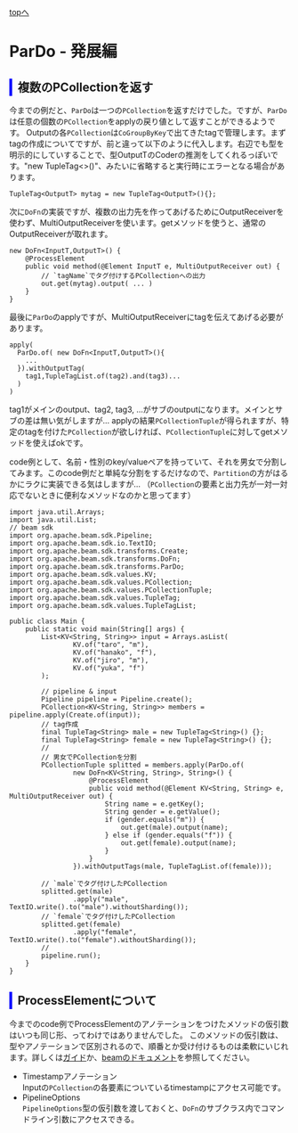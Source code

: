 <style type="text/css">
  .head { 
    border-left:5px solid #00f;
    padding:3px 0 3px 10px;
    font-weight: bold;
  }
  .lhead { 
    border-left:5px solid #00f;
    padding:3px 0 3px 10px;
    font-size:14pt;
    font-weight: bold;
  }
</style>
[topへ](../index.html)

# ParDo - 発展編
## <span class="head">複数のPCollectionを返す</span>
今までの例だと、`ParDo`は一つの`PCollection`を返すだけでした。ですが、`ParDo`は任意の個数の`PCollection`をapplyの戻り値として返すことができるようです。
Outputの各`PCollection`は`CoGroupByKey`で出てきたtagで管理します。まずtagの作成についてですが、前と違って以下のように代入します。右辺でも型を明示的にしていすることで、型OutputTのCoderの推測をしてくれるっぽいです。"new TupleTag<>()"、みたいに省略すると実行時にエラーとなる場合があります。

```java=
TupleTag<OutputT> mytag = new TupleTag<OutputT>(){}; 
```

次に`DoFn`の実装ですが、複数の出力先を作ってあげるためにOutputReceiverを使わず、MultiOutputReceiverを使います。getメソッドを使うと、通常のOutputReceiverが取れます。

```java=
new DoFn<InputT,OutputT>() {
    @ProcessElement
    public void method(@Element InputT e, MultiOutputReceiver out) {
        // `tagName`でタグ付けするPCollectionへの出力
        out.get(mytag).output( ... )
    }
}
```

最後に`ParDo`のapplyですが、MultiOutputReceiverにtagを伝えてあげる必要があります。

```java=
apply( 
  ParDo.of( new DoFn<InputT,OutputT>(){
    ...
  }).withOutputTag(
    tag1,TupleTagList.of(tag2).and(tag3)... 
  )
)
```

tag1がメインのoutput、tag2, tag3, ...がサブのoutputになります。メインとサブの差は無い気がしますが...
applyの結果`PCollectionTuple`が得られますが、特定のtagを付けた`PCollection`が欲しければ、`PCollectionTuple`に対してgetメソッドを使えばokです。

code例として、名前・性別のkey/valueペアを持っていて、それを男女で分割してみます。このcode例だと単純な分割をするだけなので、`Partition`の方がはるかにラクに実装できる気はしますが...
（`PCollection`の要素と出力先が一対一対応でないときに便利なメソッドなのかと思ってます）

```java=
import java.util.Arrays;
import java.util.List;
// beam sdk
import org.apache.beam.sdk.Pipeline;
import org.apache.beam.sdk.io.TextIO;
import org.apache.beam.sdk.transforms.Create;
import org.apache.beam.sdk.transforms.DoFn;
import org.apache.beam.sdk.transforms.ParDo;
import org.apache.beam.sdk.values.KV;
import org.apache.beam.sdk.values.PCollection;
import org.apache.beam.sdk.values.PCollectionTuple;
import org.apache.beam.sdk.values.TupleTag;
import org.apache.beam.sdk.values.TupleTagList;

public class Main {
    public static void main(String[] args) {
        List<KV<String, String>> input = Arrays.asList(
                KV.of("taro", "m"),
                KV.of("hanako", "f"),
                KV.of("jiro", "m"),
                KV.of("yuka", "f")
        );

        // pipeline & input
        Pipeline pipeline = Pipeline.create();
        PCollection<KV<String, String>> members = pipeline.apply(Create.of(input));
        // tag作成
        final TupleTag<String> male = new TupleTag<String>() {};
        final TupleTag<String> female = new TupleTag<String>() {};
        //
        // 男女でPCollectionを分割
        PCollectionTuple splitted = members.apply(ParDo.of(
                new DoFn<KV<String, String>, String>() {
                    @ProcessElement
                    public void method(@Element KV<String, String> e, MultiOutputReceiver out) {
                        String name = e.getKey();
                        String gender = e.getValue();
                        if (gender.equals("m")) {
                            out.get(male).output(name);
                        } else if (gender.equals("f")) {
                            out.get(female).output(name);
                        }
                    }
                }).withOutputTags(male, TupleTagList.of(female)));

        // `male`でタグ付けしたPCollection
        splitted.get(male)
                .apply("male", TextIO.write().to("male").withoutSharding());
        // `female`でタグ付けしたPCollection
        splitted.get(female)
                .apply("female", TextIO.write().to("female").withoutSharding());
        //
        pipeline.run();
    }
}
```

## <span class="head">ProcessElementについて</span>
今までのcode例でProcessElementのアノテーションをつけたメソッドの仮引数はいつも同じ形、ってわけではありませんでした。
このメソッドの仮引数は、型やアノテーションで区別されるので、順番とか受け付けるものは柔軟にいじれます。詳しくは[ガイド](https://beam.apache.org/documentation/programming-guide/#additional-outputs)か、[beamのドキュメント](https://beam.apache.org/releases/javadoc/2.13.0/org/apache/beam/sdk/transforms/DoFn.ProcessElement.html)を参照してください。

+ Timestampアノテーション  
Inputの`PCollection`の各要素についているtimestampにアクセス可能です。
+ PipelineOptions  
`PipelineOptions`型の仮引数を渡しておくと、`DoFn`のサブクラス内でコマンドライン引数にアクセスできる。